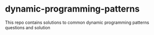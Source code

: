 # dynamic-programming-patterns
This repo contains solutions to common dynamic programming patterns questions and solution
